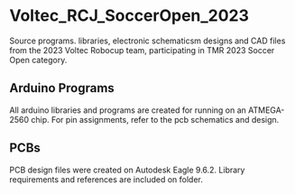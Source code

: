 # Voltec_RCJ_SoccerOpen_2023
 Source programs. libraries, electronic schematicsm designs and CAD files from the 2023 Voltec Robocup team, participating in TMR 2023 Soccer Open category.

## Arduino Programs
 All arduino libraries and programs are created for running on an ATMEGA-2560 chip. For pin assignments, refer to the pcb schematics and design.

## PCBs
 PCB design files were created on Autodesk Eagle 9.6.2. Library requirements and references are included on folder.

